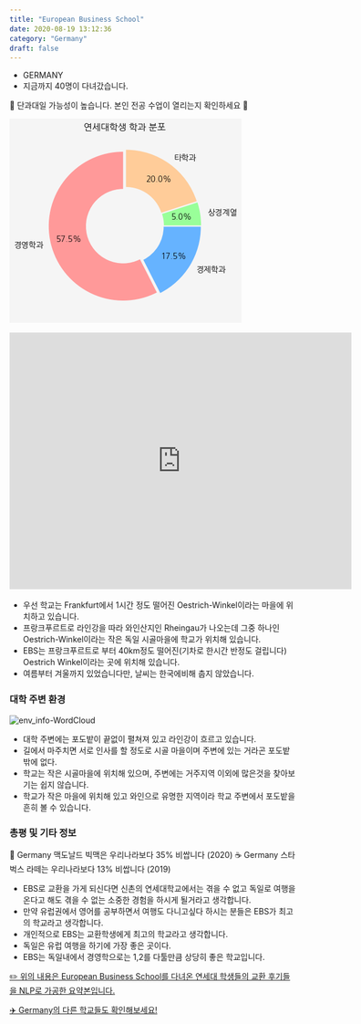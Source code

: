 ```yaml
---
title: "European Business School"
date: 2020-08-19 13:12:36
category: "Germany"
draft: false
---
```


- GERMANY
- 지금까지 40명이 다녀갔습니다.

🚨 단과대일 가능성이 높습니다. 본인 전공 수업이 열리는지 확인하세요 🚨



![department-info](../plots/DE000002.png)

<iframe
width="600"
height="450"
frameborder="0" style="border:0"
src="https://www.google.com/maps/embed/v1/place?key=AIzaSyC9e1AME-pVmWC4hBpFdu5S4dKzyepa3HQ&q=European+Business+School&center=48.83775479999999,2.2915883&zoom=14" allowfullscreen>
</iframe>

- 우선 학교는 Frankfurt에서 1시간 정도 떨어진 Oestrich-Winkel이라는 마을에 위치하고 있습니다.
- 프랑크푸르트로 라인강을 따라 와인산지인 Rheingau가 나오는데 그중 하나인 Oestrich-Winkel이라는 작은 독일 시골마을에 학교가 위치해 있습니다.
- EBS는 프랑크푸르트로 부터 40km정도 떨어진(기차로 한시간 반정도 걸립니다) Oestrich Winkel이라는 곳에 위치해 있습니다.
- 여름부터 겨울까지 있었습니다만, 날씨는 한국에비해 춥지 않았습니다.

### 대학 주변 환경

![env_info-WordCloud](../univ_wordclouds_okt/env_info/DE000002_env_info_okt.png)

- 대학 주변에는 포도밭이 끝없이 펼쳐져 있고 라인강이 흐르고 있습니다.
- 길에서 마주치면 서로 인사를 할 정도로 시골 마을이며 주변에 있는 거라곤 포도밭밖에 없다.
- 학교는 작은 시골마을에 위치해 있으며, 주변에는 거주지역 이외에 많은것을 찾아보기는 쉽지 않습니다.
- 학교가 작은 마을에 위치해 있고 와인으로 유명한 지역이라 학교 주변에서 포도밭을 흔히 볼 수 있습니다.

### 총평 및 기타 정보
🍔 Germany 맥도날드 빅맥은 우리나라보다 35% 비쌉니다 (2020)
☕️ Germany 스타벅스 라떼는 우리나라보다 13% 비쌉니다 (2019)

- EBS로 교환을 가게 되신다면 신촌의 연세대학교에서는 겪을 수 없고 독일로 여행을 온다고 해도 겪을 수 없는 소중한 경험을 하시게 될거라고 생각합니다.
- 만약 유럽권에서 영어를 공부하면서 여행도 다니고싶다 하시는 분들은 EBS가 최고의 학교라고 생각합니다.
- 개인적으로 EBS는 교환학생에게 최고의 학교라고 생각합니다.
- 독일은 유럽 여행을 하기에 가장 좋은 곳이다.
- EBS는 독일내에서 경영학으로는 1,2를 다툴만큼 상당히 좋은 학교입니다.

[✏️ 위의 내용은 European Business School를 다녀온 연세대 학생들의 교환 후기들을 NLP로 가공한 요약본입니다.](http://oia.yonsei.ac.kr/partner/expReport.asp?ucode=DE000002&bgbn=A)

[✈️ Germany의 다른 학교들도 확인해보세요!](https://yonsei-exchange.netlify.app/?category=Germany)

